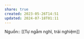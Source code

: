 ```yaml
---
share: true
created: 2023-05-26T14:51
updated: 2024-07-18T01:11
---
```

Nguồn:: [[Tự ngẫm nghĩ, trải nghiệm]]

